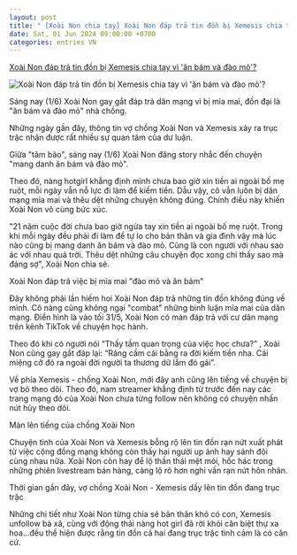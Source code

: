 ```yaml
---
layout: post
title: " [Xoài Non chia tay] Xoài Non đáp trả tin đồn bị Xemesis chia tay vì 'ăn bám và đào mỏ'?"
date: Sat, 01 Jun 2024 09:00:00 +0700
categories: entries VN
---
```

[Xoài Non đáp trả tin đồn bị Xemesis chia tay vì 'ăn bám và đào mỏ'?](https://www.saostar.vn/sac-mau-cuoc-song/xoai-non-dap-tra-tin-don-bi-xemesis-chia-tay-vi-an-bam-va-dao-mo-202406011037374557.html)

![Xoài Non đáp trả tin đồn bị Xemesis chia tay vì 'ăn bám và đào mỏ'?](https://ss-images.saostar.vn/fb1200png_2/2024/6/1/pc/1717211284631/dprwnpbtxq1-vdzyeoqtop2-p2mfog6baw3.jpg/fbsscover.png)

Sáng nay (1/6) Xoài Non gay gắt đáp trả dân mạng vì bị mỉa mai, đồn đại là "ăn bám và đào mỏ" nhà chồng.

Những ngày gần đây, thông tin vợ chồng Xoài Non và Xemesis xảy ra trục trặc nhận được rất nhiều sự quan tâm của dư luận.

Giữa "tâm bão", sáng nay (1/6) Xoài Non đăng story nhắc đến chuyện "mang danh ăn bám và đào mỏ".

Theo đó, nàng hotgirl khẳng định mình chưa bao giờ xin tiền ai ngoài bố mẹ ruột, mỗi ngày vẫn nỗ lực đi làm để kiếm tiền. Dẫu vậy, cô vẫn luôn bị dân mạng mỉa mai và thêu dệt những chuyện không đúng. Chính điều này khiến Xoài Non vô cùng bức xúc.

"21 năm cuộc đời chưa bao giờ ngửa tay xin tiền ai ngoài bố mẹ ruột. Trong khi mỗi ngày đều phải đi làm để tự lo cho bản thân và gia đình vậy mà lúc nào cũng bị mang danh ăn bám và đào mỏ. Cũng là con người với nhau sao ác với nhau quá trời. Thêu dệt những câu chuyện đọc xong chỉ thấy sao mà đáng sợ", Xoài Non chia sẻ.

Xoài Non đáp trả việc bị mỉa mai "đào mỏ và ăn bám"

Đây không phải lần hiếm hoi Xoài Non đáp trả những tin đồn không đúng về mình. Cô nàng cũng không ngại "combat" những bình luận mỉa mai của dân mạng. Điển hình là vào tối 31/5, Xoài Non có màn đáp trả với cư dân mạng trên kênh TikTok về chuyện học hành.

Theo đó khi có người nói “Thấy tầm quan trọng của việc học chưa?” , Xoài Non cũng gay gắt đáp lại: “Ráng cầm cái bằng ra đời kiếm tiền nha. Cái miệng cỡ đó ra ngoài đời người ta thương dữ lắm đó gái”.

Về phía Xemesis - chồng Xoài Non, mới đây anh cũng lên tiếng về chuyện bị vợ bỏ theo dõi. Theo đó, nam streamer khẳng định từ trước đến nay các trang mạng đó của Xoài Non chưa từng follow nên không có chuyện nhấn nút hủy theo dõi.

Màn lên tiếng của chồng Xoài Non

Chuyện tình của Xoài Non và Xemesis bỗng rộ lên tin đồn rạn nứt xuất phát từ việc cộng đồng mạng không còn thấy hai người up ảnh hay sánh đôi cùng nhau nữa. Xoài Non còn hay để lộ thần thái mệt mỏi, hốc hác trong những phiên livestream bán hàng, càng lộ rõ hơn nghi vấn rạn nứt hôn nhân.

Thời gian gần đây, vợ chồng Xoài Non - Xemesis dấy lên tin đồn đang trục trặc

Những chi tiết như Xoài Non từng chia sẻ bản thân khó có con, Xemesis unfollow bà xã, cùng với động thái nàng hot girl đã rời khỏi căn biệt thự xa hoa…đều thể hiện được rằng tin đồn cả hai đang trục trặc tình cảm là có căn cứ.

